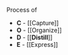 Process of 
- **C** - [[Capture]]
- **O** - [[Organize]]
- **D** - [[**Distill**]]
- **E** - [[Express]]